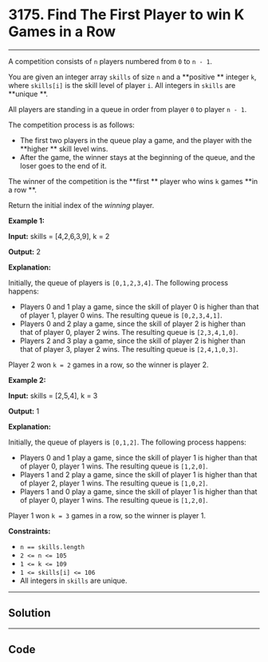 # 3175. Find The First Player to win K Games in a Row

---

A competition consists of `n` players numbered from `0` to `n - 1`.

You are given an integer array `skills` of size `n` and a **positive ** integer `k`, where `skills[i]` is the skill level of player `i`. All integers in `skills` are **unique **.

All players are standing in a queue in order from player `0` to player `n - 1`.

The competition process is as follows:

  * The first two players in the queue play a game, and the player with the **higher ** skill level wins.
  * After the game, the winner stays at the beginning of the queue, and the loser goes to the end of it.



The winner of the competition is the **first ** player who wins `k` games **in a row **.

Return the initial index of the _winning_ player.

 

**Example 1:**

**Input:** skills = [4,2,6,3,9], k = 2

**Output:** 2

**Explanation:**

Initially, the queue of players is `[0,1,2,3,4]`. The following process happens:

  * Players 0 and 1 play a game, since the skill of player 0 is higher than that of player 1, player 0 wins. The resulting queue is `[0,2,3,4,1]`.
  * Players 0 and 2 play a game, since the skill of player 2 is higher than that of player 0, player 2 wins. The resulting queue is `[2,3,4,1,0]`.
  * Players 2 and 3 play a game, since the skill of player 2 is higher than that of player 3, player 2 wins. The resulting queue is `[2,4,1,0,3]`.



Player 2 won `k = 2` games in a row, so the winner is player 2.

**Example 2:**

**Input:** skills = [2,5,4], k = 3

**Output:** 1

**Explanation:**

Initially, the queue of players is `[0,1,2]`. The following process happens:

  * Players 0 and 1 play a game, since the skill of player 1 is higher than that of player 0, player 1 wins. The resulting queue is `[1,2,0]`.
  * Players 1 and 2 play a game, since the skill of player 1 is higher than that of player 2, player 1 wins. The resulting queue is `[1,0,2]`.
  * Players 1 and 0 play a game, since the skill of player 1 is higher than that of player 0, player 1 wins. The resulting queue is `[1,2,0]`.



Player 1 won `k = 3` games in a row, so the winner is player 1.

 

**Constraints:**

  * `n == skills.length`
  * `2 <= n <= 105`
  * `1 <= k <= 109`
  * `1 <= skills[i] <= 106`
  * All integers in `skills` are unique.

---

## Solution



---

## Code
```python


```